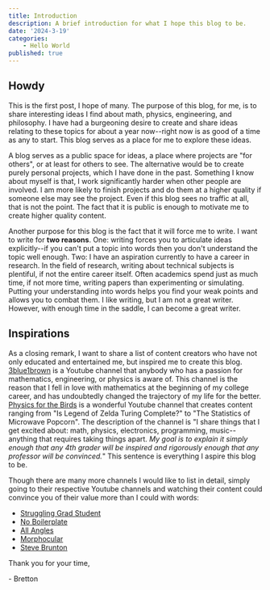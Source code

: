 ```yaml
---
title: Introduction 
description: A brief introduction for what I hope this blog to be. 
date: '2024-3-19'
categories: 
    - Hello World
published: true
---
```


## Howdy
This is the first post, I hope of many. The purpose of this blog, for me, is to share interesting ideas I find about math, physics, engineering, and philosophy. I have had a burgeoning desire to create and share ideas relating to these topics for about a year now--right now is as good of a time as any to start. This blog serves as a place for me to explore these ideas. 
<br>

A blog serves as a public space for ideas, a place where projects are "for others", or at least for others to see. The alternative would be to create purely personal projects, which I have done in the past. Something I know about myself is that, I work significantly harder when other people are involved. I am more likely to finish projects and do them at a higher quality if someone else may see the project. Even if this blog sees no traffic at all, that is not the point. The fact that it is public is enough to motivate me to create higher quality content.
<br>

Another purpose for this blog is the fact that it will force me to write. I want to write for **two reasons**. One: writing forces you to articulate ideas explicitly--if you can't put a topic into words then you don't understand the topic well enough. 
Two: I have an aspiration currently to have a career in research. In the field of research, writing about technical subjects is plentiful, if not the entire career itself. Often academics spend just as much time, if not more time, writing papers than experimenting or simulating. Putting your understanding into words helps you find your weak points and allows you to combat them. I like writing, but I am not a great writer. However, with enough time in the saddle, I can become a great writer. 

## Inspirations
As a closing remark, I want to share a list of content creators who have not only educated and entertained me, but inspired me to create this blog. [3blue1brown](https://www.youtube.com/@3blue1brown) is a Youtube channel that anybody who has a passion for mathematics, engineering, or physics is aware of. This channel is the reason that I fell in love with mathematics at the beginning of my college career, and has undoubtedly changed the trajectory of my life for the better. [Physics for the Birds](https://www.youtube.com/@physicsforthebirds) is a wonderful Youtube channel that creates content ranging from "Is Legend of Zelda Turing Complete?" to "The Statistics of Microwave Popcorn". The description of the channel is "I share things that I get excited about: math, physics, electronics, programming, music--anything that requires taking things apart.  *My goal is to explain it simply enough that any 4th grader will be inspired and rigorously enough that any professor will be convinced.*" This sentence is everything I aspire this blog to be. 
<br>

Though there are many more channels I would like to list in detail, simply going to their respective Youtube channels and watching their content could convince you of their value more than I could with words:

- [Struggling Grad Student](https://www.youtube.com/@PhDVlog777)
- [No Boilerplate](https://www.youtube.com/@NoBoilerplate)
- [All Angles](https://www.youtube.com/@AllAnglesMath)
- [Morphocular](https://www.youtube.com/@morphocular)
- [Steve Brunton](https://www.youtube.com/@Eigensteve)

Thank you for your time,

\- Bretton
